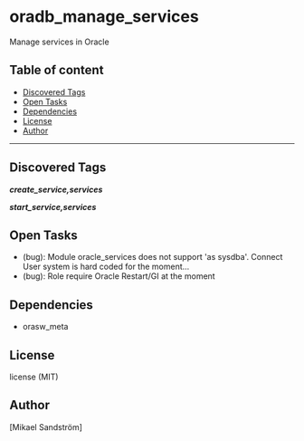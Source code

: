 # oradb_manage_services

Manage services in Oracle

## Table of content

- [Discovered Tags](#discovered-tags)
- [Open Tasks](#open-tasks)
- [Dependencies](#dependencies)
- [License](#license)
- [Author](#author)

---

## Discovered Tags

**_create_service,services_**

**_start_service,services_**

## Open Tasks

- (bug): Module oracle_services does not support 'as sysdba'. Connect User system is hard coded for the moment...
- (bug): Role require Oracle Restart/GI at the moment

## Dependencies

- orasw_meta

## License

license (MIT)

## Author

[Mikael Sandström]
